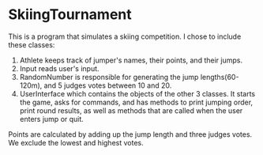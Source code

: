 # SkiingTournament

This is a program that simulates a skiing competition. I chose to include these classes:  
1. Athlete keeps track of jumper's names, their points, and their jumps.  
2. Input reads user's input.  
3. RandomNumber is responsible for generating the jump lengths(60-120m), and 5 judges votes between 10 and 20.  
4. UserInterface which contains the objects of the other 3 classes. It starts the game, asks for commands, and has methods to print jumping order, print
 round results, as well as methods that are called when the user enters jump or quit.  
   
Points are calculated by adding up the jump length and three judges votes. We exclude the lowest and highest votes.
